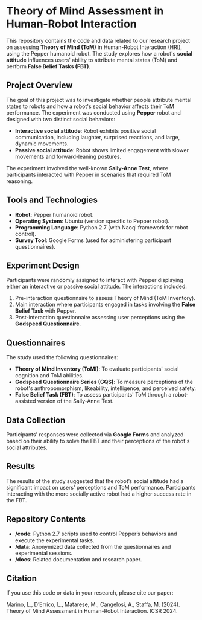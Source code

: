 # Theory of Mind Assessment in Human-Robot Interaction

This repository contains the code and data related to our research project on assessing **Theory of Mind (ToM)** in Human-Robot Interaction (HRI), using the Pepper humanoid robot. The study explores how a robot's **social attitude** influences users' ability to attribute mental states (ToM) and perform **False Belief Tasks (FBT)**.

## Project Overview

The goal of this project was to investigate whether people attribute mental states to robots and how a robot's social behavior affects their ToM performance. The experiment was conducted using **Pepper** robot and designed with two distinct social behaviors:
- **Interactive social attitude**: Robot exhibits positive social communication, including laughter, surprised reactions, and large, dynamic movements.
- **Passive social attitude**: Robot shows limited engagement with slower movements and forward-leaning postures.

The experiment involved the well-known **Sally-Anne Test**, where participants interacted with Pepper in scenarios that required ToM reasoning.

## Tools and Technologies

- **Robot**: Pepper humanoid robot.
- **Operating System**: Ubuntu (version specific to Pepper robot).
- **Programming Language**: Python 2.7 (with Naoqi framework for robot control).
- **Survey Tool**: Google Forms (used for administering participant questionnaires).
  
## Experiment Design

Participants were randomly assigned to interact with Pepper displaying either an interactive or passive social attitude. The interactions included:
1. Pre-interaction questionnaire to assess Theory of Mind (ToM Inventory).
2. Main interaction where participants engaged in tasks involving the **False Belief Task** with Pepper.
3. Post-interaction questionnaire assessing user perceptions using the **Godspeed Questionnaire**.

## Questionnaires

The study used the following questionnaires:
- **Theory of Mind Inventory (ToMI)**: To evaluate participants' social cognition and ToM abilities.
- **Godspeed Questionnaire Series (GQS)**: To measure perceptions of the robot's anthropomorphism, likeability, intelligence, and perceived safety.
- **False Belief Task (FBT)**: To assess participants' ToM through a robot-assisted version of the Sally-Anne Test.

## Data Collection

Participants' responses were collected via **Google Forms** and analyzed based on their ability to solve the FBT and their perceptions of the robot's social attributes.

## Results

The results of the study suggested that the robot’s social attitude had a significant impact on users' perceptions and ToM performance. Participants interacting with the more socially active robot had a higher success rate in the FBT.

## Repository Contents

- **/code**: Python 2.7 scripts used to control Pepper’s behaviors and execute the experimental tasks.
- **/data**: Anonymized data collected from the questionnaires and experimental sessions.
- **/docs**: Related documentation and research paper.
  
## Citation

If you use this code or data in your research, please cite our paper:

Marino, L., D’Errico, L., Matarese, M., Cangelosi, A., Staffa, M. (2024). Theory of Mind Assessment in Human-Robot Interaction. ICSR 2024.

